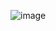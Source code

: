 ![image](https://github.com/heyxtanya/Grading-System/assets/107871760/cb199a3a-1a5c-469a-b527-c6f24dae434b)
